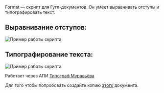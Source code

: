 Format — скрипт для Гугл-документов. Он умеет выравнивать отступы и типографировать текст.

## Выравнивание отступов:

![Пример работы скрипта ](https://media.giphy.com/media/ORDUn41lYya0zuSWKA/giphy.gif)

## Типографирование текста:

![Пример работы скрипта ](https://media.giphy.com/media/X8WGMIlbHcguiTNDqE/giphy.gif)

Работает через АПИ [Типограф Муравьёва](http://mdash.ru "Типограф Муравьёва")

Для того чтобы попробовать создайте копию [этого](https://docs.google.com/document/d/10Xy3w5s2FFtkgIgPBDHqof4cW7yh7D7JgsaqFskxQDs/edit?usp=sharing "Гугл-документ со скриптом") документа.

